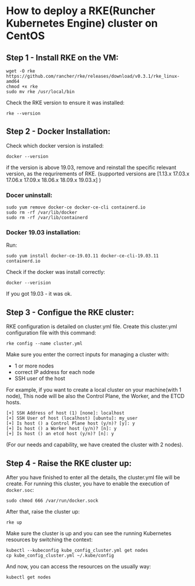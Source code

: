 # How to deploy a RKE(Runcher Kubernetes Engine) cluster on CentOS

## Step 1 - Install RKE on the VM:

```
wget -O rke https://github.com/rancher/rke/releases/download/v0.3.1/rke_linux-amd64
chmod +x rke
sudo mv rke /usr/local/bin
```

Check the RKE version to ensure it was installed:

```
rke --version
```

## Step 2 - Docker Installation:

Check which docker version is installed:

```
docker --version
```

if the version is above 19.03, remove and reinstall the specific relevant version, as the requrirements of RKE.
(supported versions are [1.13.x 17.03.x 17.06.x 17.09.x 18.06.x 18.09.x 19.03.x] )

### Docer uninstall:

```
sudo yum remove docker-ce docker-ce-cli containerd.io
sudo rm -rf /var/lib/docker
sudo rm -rf /var/lib/containerd
```

### Docker 19.03 installation:

Run:

```
sudo yum install docker-ce-19.03.11 docker-ce-cli-19.03.11 containerd.io
```

Check if the docker was install correctly:

```
docker --verision
```
 If you got 19.03 - it was ok.
 
## Step 3 - Configue the RKE cluster:

RKE configuration is detailed on cluster.yml file.
Create this cluster.yml configuration file with this command:

```
rke config --name cluster.yml
```

Make sure you enter the correct inputs for managing a cluster with:
* 1 or more nodes
* correct IP address for each node
* SSH user of the host

For example, if you want to create a local cluster on your machine(with 1 node),
This node will be also the Control Plane, the Worker, and the ETCD hosts.

```
[+] SSH Address of host (1) [none]: localhost
[+] SSH User of host (localhost) [ubuntu]: my_user
[+] Is host () a Control Plane host (y/n)? [y]: y
[+] Is host () a Worker host (y/n)? [n]: y
[+] Is host () an etcd host (y/n)? [n]: y
```

(For our needs and capability, we have created the cluster with 2 nodes).

## Step 4 - Raise the RKE cluster up:
After you have finished to enter all the details, the cluster.yml file will be create.
For running this cluster, you have to enable the execution of `docker.soc`:

```
sudo chmod 666 /var/run/docker.sock
```

After that, raise the cluster up:

```
rke up
```

Make sure the cluster is up and you can see the running Kubernetes resources
by switching the context:

```
kubectl --kubeconfig kube_config_cluster.yml get nodes
cp kube_config_cluster.yml ~/.kube/config
```

And now, you can access the resources on the usually way:

```
kubectl get nodes
```
